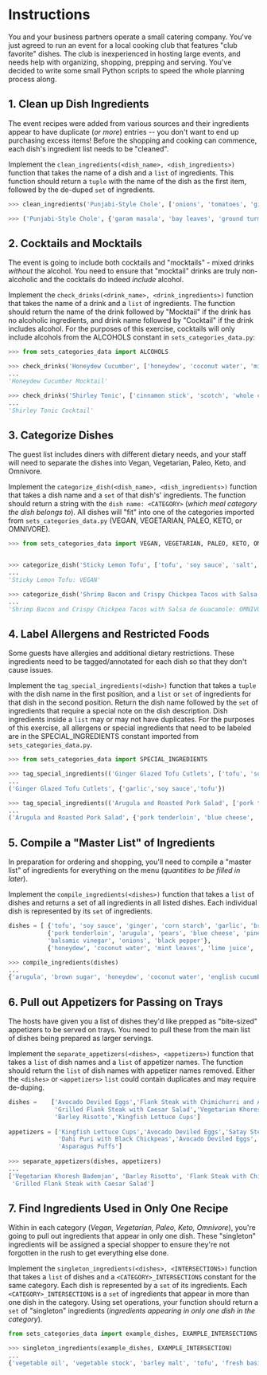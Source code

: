 # Instructions

You and your business partners operate a small catering company. You've just agreed to run an event for a local cooking club that features "club favorite" dishes. The club is inexperienced in hosting large events, and needs help with organizing, shopping, prepping and serving. You've decided to write some small Python scripts to speed the whole planning process along.

## 1. Clean up Dish Ingredients

The event recipes were added from various sources and their ingredients appear to have duplicate (_or more_) entries -- you don't want to end up purchasing excess items!
 Before the shopping and cooking can commence, each dish's ingredient list needs to be "cleaned".

Implement the `clean_ingredients(<dish_name>, <dish_ingredients>)` function that takes the name of a dish and a `list` of ingredients.
 This function should return a `tuple` with the name of the dish as the first item, followed by the de-duped `set` of ingredients.


```python
>>> clean_ingredients('Punjabi-Style Chole', ['onions', 'tomatoes', 'ginger paste', 'garlic paste', 'ginger paste', 'vegetable oil', 'bay leaves', 'cloves', 'cardamom', 'cilantro', 'peppercorns', 'cumin powder', 'chickpeas', 'coriander powder', 'red chili powder', 'ground turmeric', 'garam masala', 'chickpeas', 'ginger', 'cilantro'])

>>> ('Punjabi-Style Chole', {'garam masala', 'bay leaves', 'ground turmeric', 'ginger', 'garlic paste', 'peppercorns', 'ginger paste', 'red chili powder', 'cardamom', 'chickpeas', 'cumin powder', 'vegetable oil', 'tomatoes', 'coriander powder', 'onions', 'cilantro', 'cloves'})
```

## 2. Cocktails and Mocktails

The event is going to include both cocktails and "mocktails" - mixed drinks _without_ the alcohol.
 You need to ensure that "mocktail" drinks are truly non-alcoholic and the cocktails do indeed _include_ alcohol.

Implement the `check_drinks(<drink_name>, <drink_ingredients>)` function that takes the name of a drink and a `list` of ingredients.
 The function should return the name of the drink followed by "Mocktail" if the drink has no alcoholic ingredients, and drink name followed by "Cocktail" if the drink includes alcohol.
  For the purposes of this exercise, cocktails will only include alcohols from the ALCOHOLS constant in `sets_categories_data.py`:

```python
>>> from sets_categories_data import ALCOHOLS 

>>> check_drinks('Honeydew Cucumber', ['honeydew', 'coconut water', 'mint leaves', 'lime juice', 'salt', 'english cucumber'])
...
'Honeydew Cucumber Mocktail'

>>> check_drinks('Shirley Tonic', ['cinnamon stick', 'scotch', 'whole cloves', 'ginger', 'pomegranate juice', 'sugar', 'club soda'])
...
'Shirley Tonic Cocktail'
```

## 3. Categorize Dishes

The guest list includes diners with different dietary needs, and your staff will need to separate the dishes into Vegan, Vegetarian, Paleo, Keto, and Omnivore.

Implement the `categorize_dish(<dish_name>, <dish_ingredients>)` function that takes a dish name and a `set` of that dish's' ingredients.
The function should return a string with the `dish name: <CATEGORY>` (_which meal category the dish belongs to_).
All dishes will "fit" into one of the categories imported from `sets_categories_data.py` (VEGAN, VEGETARIAN, PALEO, KETO, or OMNIVORE).

```python
>>> from sets_categories_data import VEGAN, VEGETARIAN, PALEO, KETO, OMNIVORE


>>> categorize_dish('Sticky Lemon Tofu', ['tofu', 'soy sauce', 'salt', 'black pepper', 'cornstarch', 'vegetable oil', 'garlic', 'ginger', 'water', 'vegetable stock', 'lemon juice', 'lemon zest', 'sugar'])
...
'Sticky Lemon Tofu: VEGAN'

>>> categorize_dish('Shrimp Bacon and Crispy Chickpea Tacos with Salsa de Guacamole', ['shrimp', 'bacon', 'avocado', 'chickpeas', 'fresh tortillas', 'sea salt', 'guajillo chile', 'slivered almonds', 'olive oil', 'butter', 'black pepper', 'garlic', 'onion'])
...
'Shrimp Bacon and Crispy Chickpea Tacos with Salsa de Guacamole: OMNIVORE'
```

## 4. Label Allergens and Restricted Foods

Some guests have allergies and additional dietary restrictions.
These ingredients need to be tagged/annotated for each dish so that they don't cause issues.

Implement the `tag_special_ingredients(<dish>)` function that takes a `tuple` with the dish name in the first position, and a `list` or `set` of ingredients for that dish in the second position.
Return the dish name followed by the `set` of ingredients that require a special note on the dish description.
Dish ingredients inside a `list` may or may not have duplicates.
 For the purposes of this exercise, all allergens or special ingredients that need to be labeled are in the SPECIAL_INGREDIENTS constant imported from `sets_categories_data.py`.

```python
>>> from sets_categories_data import SPECIAL_INGREDIENTS

>>> tag_special_ingredients(('Ginger Glazed Tofu Cutlets', ['tofu', 'soy sauce', 'ginger', 'corn starch', 'garlic', 'brown sugar', 'sesame seeds', 'lemon juice']))
...
('Ginger Glazed Tofu Cutlets', {'garlic','soy sauce','tofu'})

>>> tag_special_ingredients(('Arugula and Roasted Pork Salad', ['pork tenderloin', 'arugula', 'pears', 'blue cheese', 'pine nuts', 'balsamic vinegar', 'onions', 'black pepper']))
...
('Arugula and Roasted Pork Salad', {'pork tenderloin', 'blue cheese', 'pine nuts', 'onions'})
```

## 5. Compile a "Master List" of Ingredients

In preparation for ordering and shopping, you'll need to compile a "master list" of ingredients for everything on the menu (_quantities to be filled in later_).

Implement the `compile_ingredients(<dishes>)` function that takes a `list` of dishes and returns a set of all ingredients in all listed dishes.
Each individual dish is represented by its `set` of ingredients.

```python
dishes = [ {'tofu', 'soy sauce', 'ginger', 'corn starch', 'garlic', 'brown sugar', 'sesame seeds', 'lemon juice'},
           {'pork tenderloin', 'arugula', 'pears', 'blue cheese', 'pine nuts',
           'balsamic vinegar', 'onions', 'black pepper'},
           {'honeydew', 'coconut water', 'mint leaves', 'lime juice', 'salt', 'english cucumber'}]

>>> compile_ingredients(dishes)
...
{'arugula', 'brown sugar', 'honeydew', 'coconut water', 'english cucumber', 'balsamic vinegar', 'mint leaves', 'pears', 'pork tenderloin', 'ginger', 'blue cheese', 'soy sauce', 'sesame seeds', 'black pepper', 'garlic', 'lime juice', 'corn starch', 'pine nuts', 'lemon juice', 'onions', 'salt', 'tofu'}
```

## 6. Pull out Appetizers for Passing on Trays

The hosts have given you a list of dishes they'd like prepped as "bite-sized" appetizers to be served on trays.
 You need to pull these from the main list of dishes being prepared as larger servings.

Implement the `separate_appetizers(<dishes>, <appetizers>)` function that takes a `list` of dish names and a `list` of appetizer names.
The function should return the `list` of dish names with appetizer names removed.
Either the `<dishes>` or `<appetizers>` `list` could contain duplicates and may require de-duping.

```python
dishes =    ['Avocado Deviled Eggs','Flank Steak with Chimichurri and Asparagus', 'Kingfish Lettuce Cups',
             'Grilled Flank Steak with Caesar Salad','Vegetarian Khoresh Bademjan','Avocado Deviled Eggs',
             'Barley Risotto','Kingfish Lettuce Cups']
          
appetizers = ['Kingfish Lettuce Cups','Avocado Deviled Eggs','Satay Steak Skewers',
              'Dahi Puri with Black Chickpeas','Avocado Deviled Eggs','Asparagus Puffs',
              'Asparagus Puffs']
              
>>> separate_appetizers(dishes, appetizers)
...
['Vegetarian Khoresh Bademjan', 'Barley Risotto', 'Flank Steak with Chimichurri and Asparagus', 
 'Grilled Flank Steak with Caesar Salad']
```

## 7. Find Ingredients Used in Only One Recipe

Within in each category (_Vegan, Vegetarian, Paleo, Keto, Omnivore_), you're going to pull out ingredients that appear in only one dish.
These "singleton" ingredients will be assigned a special shopper to ensure they're not forgotten in the rush to get everything else done.

Implement the `singleton_ingredients(<dishes>, <INTERSECTIONS>)` function that takes a `list` of dishes and a `<CATEGORY>_INTERSECTIONS` constant for the same category.
Each dish is represented by a `set` of its ingredients.
Each `<CATEGORY>_INTERSECTIONS` is a `set` of ingredients that appear in more than one dish in the category.
Using set operations, your function should return a `set` of "singleton" ingredients (_ingredients appearing in only one dish in the category_).

```python
from sets_categories_data import example_dishes, EXAMPLE_INTERSECTIONS

>>> singleton_ingredients(example_dishes, EXAMPLE_INTERSECTION)
...
{'vegetable oil', 'vegetable stock', 'barley malt', 'tofu', 'fresh basil', 'lemon', 'ginger', 'honey', 'spaghetti', 'cornstarch', 'yeast', 'red onion', 'breadcrumbs', 'mixed herbs', 'garlic powder', 'celeriac', 'lemon zest', 'sunflower oil', 'mushrooms', 'silken tofu', 'smoked tofu', 'bell pepper', 'cashews', 'oregano', 'tomatoes', 'parsley', 'red pepper flakes', 'rosemary'}
```

